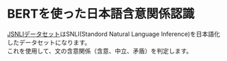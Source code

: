 # BERTを使った日本語含意関係認識
[JSNLIデータセット](https://nlp.ist.i.kyoto-u.ac.jp/?%E6%97%A5%E6%9C%AC%E8%AA%9ESNLI%28JSNLI%29%E3%83%87%E3%83%BC%E3%82%BF%E3%82%BB%E3%83%83%E3%83%88)はSNLI(Standord Natural Language Inference)を日本語化したデータセットになります。  
これを使用して、文の含意関係（含意、中立、矛盾）を判定します。  
